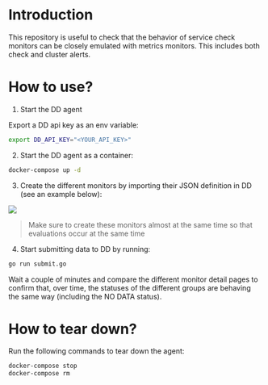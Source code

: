 # Introduction

This repository is useful to check that the behavior of service check monitors can be closely emulated with metrics monitors. This includes both check and cluster alerts.

# How to use?

1. Start the DD agent

Export a DD api key as an env variable:

```bash
export DD_API_KEY="<YOUR_API_KEY>"
```

2. Start the DD agent as a container:

```bash
docker-compose up -d
```

3. Create the different monitors by importing their JSON definition in DD (see an example below):

![](https://p-qkfgo2.t2.n0.cdn.getcloudapp.com/items/8LugJjo1/2dbbee64-b611-4795-840c-89d48b52d346.gif?v=1198d5065b8503cdf9331a377f9dcef7)

> Make sure to create these monitors almost at the same time so that evaluations occur at the same time

4. Start submitting data to DD by running:

```bash
go run submit.go
```

Wait a couple of minutes and compare the different monitor detail pages to confirm that, over time, the statuses of the different groups are behaving the same way (including the NO DATA status).

# How to tear down?

Run the following commands to tear down the agent:

```bash
docker-compose stop
docker-compose rm
```

